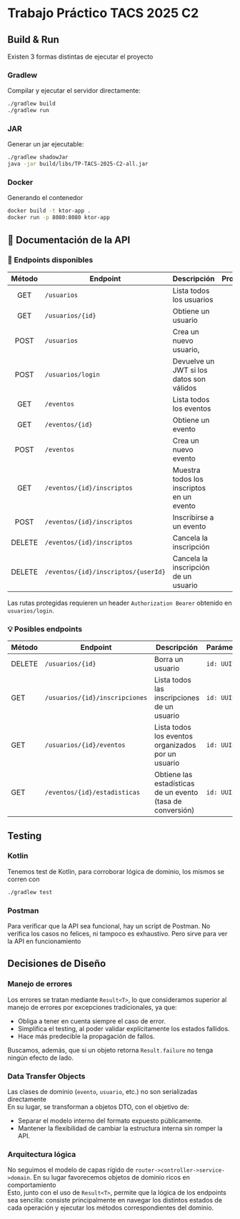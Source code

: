 # Trabajo Práctico TACS 2025 C2

## Build & Run

Existen 3 formas distintas de ejecutar el proyecto

### Gradlew

Compilar y ejecutar el servidor directamente:

```bash
./gradlew build
./gradlew run 
```

### JAR

Generar un jar ejecutable:

```bash
./gradlew shadowJar
java -jar build/libs/TP-TACS-2025-C2-all.jar
```

### Docker 

Generando el contenedor

```bash
docker build -t ktor-app .
docker run -p 8080:8080 ktor-app
```

## 📖 Documentación de la API

### 🔹 Endpoints disponibles

| Método | Endpoint                            | Descripción                               | Protegida | Parámetros                    |
|:------:|-------------------------------------|-------------------------------------------|:---------:|-------------------------------|
|  GET   | `/usuarios`                         | Lista todos los usuarios                  |     ❌     |                               |
|  GET   | `/usuarios/{id}`                    | Obtiene un usuario                        |     ❌     | `id: UUID`                    |
|  POST  | `/usuarios`                         | Crea un nuevo usuario,                    |     ❌     | JSON body                     |
|  POST  | `/usuarios/login`                   | Devuelve un JWT si los datos son válidos  |     ❌     | JSON body                     |
|  GET   | `/eventos`                          | Lista todos los eventos                   |     ❌     |                               |
|  GET   | `/eventos/{id}`                     | Obtiene un evento                         |     ❌     | `id: UUID`                    |
|  POST  | `/eventos`                          | Crea un nuevo evento                      |    ✔️     | JSON body                     |
|  GET   | `/eventos/{id}/inscriptos`          | Muestra todos los inscriptos en un evento |    ✔️     | `id: UUID`                    |
|  POST  | `/eventos/{id}/inscriptos`          | Inscribirse a un evento                   |    ✔️     | `id: UUID`                    |
| DELETE | `/eventos/{id}/inscriptos`          | Cancela la inscripción                    |    ✔️     | `id: UUID`                    |
| DELETE | `/eventos/{id}/inscriptos/{userId}` | Cancela la inscripción de un usuario      |    ✔️     | `id: UUID`, `usuarioId: UUID` |

Las rutas protegidas requieren un header `Authorization Bearer` obtenido en `usuarios/login`. 

### 💡 Posibles endpoints

| Método | Endpoint                       | Descripción                                                | Parámetros |
|--------|--------------------------------|------------------------------------------------------------|------------|
| DELETE | `/usuarios/{id}`               | Borra un usuario                                           | `id: UUID` |
| GET    | `/usuarios/{id}/inscripciones` | Lista todos las inscripciones de un usuario                | `id: UUID` |
| GET    | `/usuarios/{id}/eventos`       | Lista todos los eventos organizados por un usuario         | `id: UUID` |
| GET    | `/eventos/{id}/estadisticas`   | Obtiene las estadísticas de un evento (tasa de conversión) | `id: UUID` |


## Testing

### Kotlin

Tenemos test de Kotlin, para corroborar lógica de dominio, los mismos se corren con

```bash
./gradlew test
```

### Postman

Para verificar que la API sea funcional, hay un script de Postman. No verifica los casos no felices, ni tampoco es exhaustivo. Pero sirve para ver la API en funcionamiento

## Decisiones de Diseño

### Manejo de errores

Los errores se tratan mediante `Result<T>`, lo que consideramos superior al manejo de errores por excepciones tradicionales, ya que:

+ Obliga a tener en cuenta siempre el caso de error.
+ Simplifica el testing, al poder validar explícitamente los estados fallidos.
+ Hace más predecible la propagación de fallos.

Buscamos, además, que si un objeto retorna `Result.failure` no tenga ningún efecto de lado.

### Data Transfer Objects

Las clases de dominio (`evento`, `usuario`, etc.) no son serializadas directamente \
En su lugar, se transforman a objetos DTO, con el objetivo de:

+ Separar el modelo interno del formato expuesto públicamente.
+ Mantener la flexibilidad de cambiar la estructura interna sin romper la API.

### Arquitectura lógica

No seguimos el modelo de capas rígido de `router->controller->service->domain`. 
En su lugar favorecemos objetos de dominio ricos en comportamiento \
Esto, junto con el uso de `Result<T>`, permite que la lógica de los endpoints sea sencilla: consiste principalmente en navegar los distintos estados de cada operación y ejecutar los métodos correspondientes del dominio.

